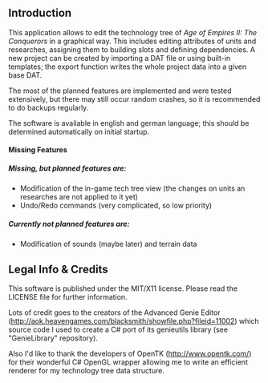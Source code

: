 ## Introduction

This application allows to edit the technology tree of *Age of Empires II: The Conquerors* in a graphical way. This includes editing attributes of units and researches, assigning them to building slots and defining dependencies. A new project can be created by importing a DAT file or using built-in templates; the export function writes the whole project data into a given base DAT.

The most of the planned features are implemented and were tested extensively, but there may still occur random crashes, so it is recommended to do backups regularly.

The software is available in english and german language; this should be determined automatically on initial startup.

#### Missing Features

##### Missing, but planned features are:
* Modification of the in-game tech tree view (the changes on units an researches are not applied to it yet)
* Undo/Redo commands (very complicated, so low priority)

##### Currently not planned features are:
* Modification of sounds (maybe later) and terrain data

## Legal Info & Credits

This software is published under the MIT/X11 license. Please read the LICENSE file for further information.

Lots of credit goes to the creators of the Advanced Genie Editor (http://aok.heavengames.com/blacksmith/showfile.php?fileid=11002) which source code I used to create a C# port of its genieutils library (see "GenieLibrary" repository).

Also I'd like to thank the developers of OpenTK (http://www.opentk.com/) for their wonderful C# OpenGL wrapper allowing me to write an efficient renderer for my technology tree data structure.